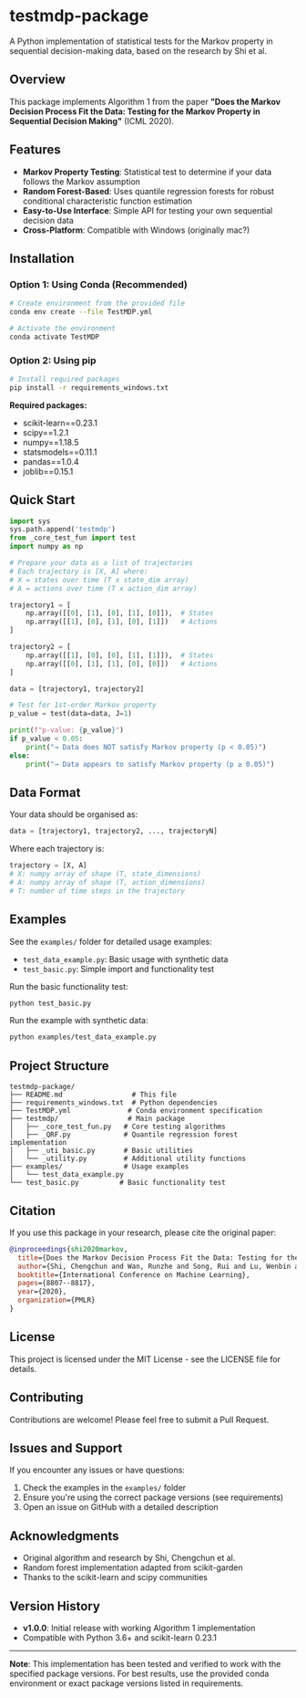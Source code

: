 # testmdp-package

A Python implementation of statistical tests for the Markov property in sequential decision-making data, based on the research by Shi et al.

## Overview

This package implements Algorithm 1 from the paper **"Does the Markov Decision Process Fit the Data: Testing for the Markov Property in Sequential Decision Making"** (ICML 2020).

## Features

- **Markov Property Testing**: Statistical test to determine if your data follows the Markov assumption
- **Random Forest-Based**: Uses quantile regression forests for robust conditional characteristic function estimation
- **Easy-to-Use Interface**: Simple API for testing your own sequential decision data
- **Cross-Platform**: Compatible with Windows (originally mac?)

## Installation

### Option 1: Using Conda (Recommended)

```bash
# Create environment from the provided file
conda env create --file TestMDP.yml

# Activate the environment
conda activate TestMDP
```

### Option 2: Using pip

```bash
# Install required packages
pip install -r requirements_windows.txt
```

**Required packages:**
- scikit-learn==0.23.1
- scipy==1.2.1
- numpy==1.18.5
- statsmodels==0.11.1
- pandas==1.0.4
- joblib==0.15.1

## Quick Start

```python
import sys
sys.path.append('testmdp')
from _core_test_fun import test
import numpy as np

# Prepare your data as a list of trajectories
# Each trajectory is [X, A] where:
# X = states over time (T x state_dim array)
# A = actions over time (T x action_dim array)

trajectory1 = [
    np.array([[0], [1], [0], [1], [0]]),  # States
    np.array([[1], [0], [1], [0], [1]])   # Actions
]

trajectory2 = [
    np.array([[1], [0], [0], [1], [1]]),  # States
    np.array([[0], [1], [1], [0], [0]])   # Actions
]

data = [trajectory1, trajectory2]

# Test for 1st-order Markov property
p_value = test(data=data, J=1)

print(f"p-value: {p_value}")
if p_value < 0.05:
    print("→ Data does NOT satisfy Markov property (p < 0.05)")
else:
    print("→ Data appears to satisfy Markov property (p ≥ 0.05)")
```

## Data Format

Your data should be organised as:

```python
data = [trajectory1, trajectory2, ..., trajectoryN]
```

Where each trajectory is:
```python
trajectory = [X, A]
# X: numpy array of shape (T, state_dimensions)
# A: numpy array of shape (T, action_dimensions)
# T: number of time steps in the trajectory
```

## Examples

See the `examples/` folder for detailed usage examples:

- `test_data_example.py`: Basic usage with synthetic data
- `test_basic.py`: Simple import and functionality test

Run the basic functionality test:

```bash
python test_basic.py
```

Run the example with synthetic data:

```bash
python examples/test_data_example.py
```

## Project Structure

```
testmdp-package/
├── README.md                 # This file
├── requirements_windows.txt  # Python dependencies
├── TestMDP.yml              # Conda environment specification
├── testmdp/                 # Main package
│   ├── _core_test_fun.py   # Core testing algorithms
│   ├── _QRF.py             # Quantile regression forest implementation
│   ├── _uti_basic.py       # Basic utilities
│   └── _utility.py         # Additional utility functions
├── examples/               # Usage examples
│   └── test_data_example.py
└── test_basic.py          # Basic functionality test
```

## Citation

If you use this package in your research, please cite the original paper:

```bibtex
@inproceedings{shi2020markov,
  title={Does the Markov Decision Process Fit the Data: Testing for the Markov Property in Sequential Decision Making},
  author={Shi, Chengchun and Wan, Runzhe and Song, Rui and Lu, Wenbin and Leng, Ling},
  booktitle={International Conference on Machine Learning},
  pages={8807--8817},
  year={2020},
  organization={PMLR}
}
```

## License

This project is licensed under the MIT License - see the LICENSE file for details.

## Contributing

Contributions are welcome! Please feel free to submit a Pull Request.

## Issues and Support

If you encounter any issues or have questions:

1. Check the examples in the `examples/` folder
2. Ensure you're using the correct package versions (see requirements)
3. Open an issue on GitHub with a detailed description

## Acknowledgments

- Original algorithm and research by Shi, Chengchun et al.
- Random forest implementation adapted from scikit-garden
- Thanks to the scikit-learn and scipy communities

## Version History

- **v1.0.0**: Initial release with working Algorithm 1 implementation
- Compatible with Python 3.6+ and scikit-learn 0.23.1

---

**Note**: This implementation has been tested and verified to work with the specified package versions. For best results, use the provided conda environment or exact package versions listed in requirements.
